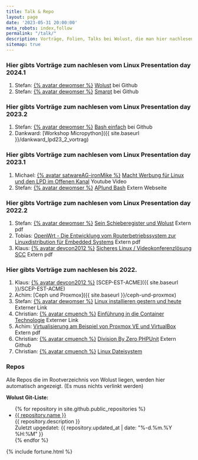 ```yaml
---
title: Talk & Repo
layout: page
date: '2023-05-31 20:00:00'
meta_robots: index,follow
permalink: "/talk/"
description: Vorträge, Folien, Talks bei Wolust, die man hier nachlesen kann
sitemap: true
---
```

### Hier gibts Vorträge zum nachlesen vom Linux Presentation day 2024.1

1. Stefan: [{% avatar dewomser %}](https://github.com/dewomser) [Wolust](https://github.com/dewomser/LPD_2024/blob/main/LPD_24.1_Wolust.md) bei Github
2. Stefan: [{% avatar dewomser %}](https://github.com/dewomser) [Smarpt](https://github.com/dewomser/LPD_2024/blob/main/LPD_24.1_Smarpt.md) bei Github

### Hier gibts Vorträge zum nachlesen vom Linux Presentation day 2023.2

1. Stefan: [{% avatar dewomser %}](https://github.com/dewomser)  [Bash einfach](https://github.com/dewomser/BASH-LPD2023/) bei Github
2. Dankward: [Workshop Micropython]({{ site.baseurl }}/dankward_lpd23_2_vortrag)

### Hier gibts Vorträge zum nachlesen vom Linux Presentation day 2023.1

1. Michael: [{% avatar satwareAG-ironMike %}](https://github.com/satwareAG-ironMike)
  [Macht Werbung für Linux und den LPD im Offenen Kanal](https://www.youtube.com/watch?v=i6Qo5j2VIsw) Youtube Video
2. Stefan: [{% avatar dewomser %}](https://github.com/dewomser)  [APIund Bash](https://www.untergang.de/index.php/konferenzen-thema-linux/lpd-23-1-in-worms.html) Extern Webseite

### Hier gibts Vorträge zum nachlesen vom Linux Presentation day 2022.2

1. Stefan: [{% avatar dewomser %}](https://github.com/dewomser) [Sein Schieberegister und Wolust](https://www.untergang.de/pi-more-schieberegister/index.pdf) Extern pdf
2. Tobias: [OpenWrt - Die Entwicklung vom Routerbetriebssystem zur Linuxdistribution für Embedded Systems](https://gitlab.rlp.net/fsl/l-p-d/-/blob/lpd-2022-2/slides/lpd-2022-2_hswo_welz_openwrt.pdf) Extern pdf
3. Klaus: [{% avatar devcon2012 %}](https://github.com/devcon2012) [Sicheres Linux / Videokonferenzlösung SCC](https://gitlab.rlp.net/fsl/l-p-d/-/blob/lpd-2022-2/slides/lpd-2022-2_hswo_ramst%C3%B6ck_sicheres-linux.pdf) Extern pdf


### Hier gibts Vorträge zum nachlesen bis 2022.

1. Klaus: [{% avatar devcon2012 %}](https://github.com/devcon2012) [SCEP-EST-ACME]({{ site.baseurl }}/SCEP-EST-ACME)
2. Achim: [Ceph und Proxmox]({{ site.baseurl }}/ceph-und-proxmox)
3. Stefan: [{% avatar dewomser %}](https://github.com/dewomser) [Linux installieren gestern und heute](https://www.untergang.de/html-folien030302020-vhs/img0.html) Externer Link
4. Christian: [{% avatar cmuench %}](https://github.com/cmuench) [Einführung in die Container Technologie](https://muench.dev/slides/docker/#1) Externer Link
5. Achim: [Virtualisierung am Beispiel von Proxmox VE und VirtualBox](https://achwo.de/?download=Virtualisierung.pdf) Extern pdf
6. Christian: [{% avatar cmuench %}](https://github.com/cmuench) [Division By Zero PHPUnit](https://github.com/Wolust/test-division-by-zero) Extern Github
7. Christian: [{% avatar cmuench %}](https://github.com/cmuench) [Linux Dateisystem](https://speakerdeck.com/cmuench/linux-dateisystem)

### Repos
Alle Repos die im Rootverzeichnis von Wolust liegen, werden hier automatisch angezeigt. (Es muss nichts verlinkt werden)

<strong>Wolust Git-Liste:</strong>
<ul>
 {% for repository in site.github.public_repositories %}
<li> <a href="{{ repository.html_url }}">{{ repository.name }}</a>
<br />
{{ repository.description }}
<br />
Zuletzt upgedatet: {{ repository.updated_at | date: "%-d.%m.%Y %H:%M" }}
</li>
{% endfor %}
</ul>

 {% include fortune.html %}
